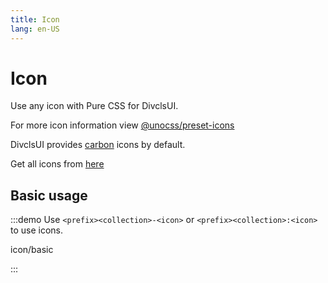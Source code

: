 ```yaml
---
title: Icon
lang: en-US
---
```


# Icon

Use any icon with Pure CSS for DivclsUI.

For more icon information view [@unocss/preset-icons](https://unocss.dev/presets/icons)

DivclsUI provides [carbon](https://icones.js.org/collection/carbon) icons by default.

Get all icons from [here](https://icones.js.org/)

## Basic usage

:::demo Use `<prefix><collection>-<icon>` or `<prefix><collection>:<icon>` to use icons.

icon/basic

:::

